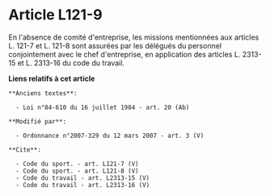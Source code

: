 # Article L121-9

En l'absence de comité d'entreprise, les missions mentionnées aux articles L. 121-7 et L. 121-8 sont assurées par les
délégués du personnel conjointement avec le chef d'entreprise, en application des articles L. 2313-15 et L. 2313-16 du code
du travail.

**Liens relatifs à cet article**

	**Anciens textes**:

	  - Loi n°84-610 du 16 juillet 1984 - art. 20 (Ab)

	**Modifié par**:

	  - Ordonnance n°2007-329 du 12 mars 2007 - art. 3 (V)

	**Cite**:

	  - Code du sport. - art. L121-7 (V)
	  - Code du sport. - art. L121-8 (V)
	  - Code du travail - art. L2313-15 (V)
	  - Code du travail - art. L2313-16 (V)
